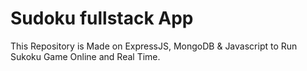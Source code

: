 # Sudoku fullstack App
This Repository is Made on ExpressJS, MongoDB &amp; Javascript to Run Sukoku Game Online and Real Time.
